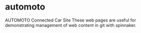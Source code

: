 # automoto
AUTOMOTO Connected Car Site
These web pages are useful for demonstrating management of web content in git with spinnaker.

